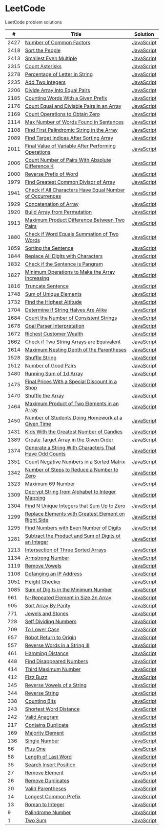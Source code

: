 # LeetCode
LeetCode problem solutions



| #  | Title                                                                                   | Solution                                   |
| -- | --------------------------------------------------------------------------------------- | ------------------------------------------ |
|2427| [Number of Common Factors](https://leetcode.com/problems/number-of-common-factors/)     | [JavaScript](number-of-common-factors.js)  |
|2418| [Sort the People](https://leetcode.com/problems/sort-the-people/)                       | [JavaScript](sort-people.js)               |
|2413| [Smallest Even Multiple](https://leetcode.com/problems/smallest-even-multiple/)         | [JavaScript](smallest-even-multiple.js)    |
|2315| [Count Asterisks](https://leetcode.com/problems/count-asterisks/)                       | [JavaScript](count-asterisks.js)           |
|2278| [Percentage of Letter in String][2278]                                                  | [JavaScript](percentage-letter.js)         |
|2235| [Add Two Integers](https://leetcode.com/problems/add-two-integers/)                     | [JavaScript](add-two-integers.js)          |
|2206| [Divide Array into Equal Pairs][2206]                                                   | [JavaScript](divide-array.js)              |
|2185| [Counting Words With a Given Prefix][2185]                                              | [JavaScript](prefix-count.js)              |
|2176| [Count Equal and Divisble Pairs in an Array][2176]                                      | [JavaScript](count-equal-and-divisible.js) |
|2169| [Count Operations to Obtain Zero][2169]                                                 | [JavaScript](count-operations.js)          |
|2114| [Max Number of Words Found in Sentences][2114]                                          | [JavaScript](max-words-found.js)           |
|2108| [Find First Palindromic String in the Array][2108]                                      | [JavaScript](first-palindrome.js)          |
|2089| [Find Target Indices After Sorting Array][2089]                                         | [JavaScript](find-target-indices.js)       |
|2011| [Final Value of Variable After Performing Operations][2011]                             | [JavaScript](final-value.js)               |
|2006| [Count Number of Pairs With Absolute Difference K][2006]                                | [JavaScript](count-k-difference.js)        |
|2000| [Reverse Prefix of Word](https://leetcode.com/problems/reverse-prefix-of-word/)         | [JavaScript](reverse-prefix.js)            |
|1979| [Find Greatest Common Divisor of Array][1979]                                           | [JavaScript](find-gcd.js)                  |
|1941| [Check if All Characters Have Equal Number of Occurrences][1941]                        | [JavaScript](are-occurrences-equal.js)     |
|1929| [Concatenation of Array](https://leetcode.com/problems/concatenation-of-array/)         | [JavaScript](concatenation-of-array.js)    |
|1920| [Build Array from Permutation][1920]                                                    | [JavaScript][1920-1]                       |
|1913| [Maximum Product Difference Between Two Pairs][1913]                                    | [JavaScript](max-product-difference.js)    |
|1880| [Check if Word Equals Summation of Two Words][1880]                                     | [JavaScript](is-sum-equal.js)              |
|1859| [Sorting the Sentence](https://leetcode.com/problems/sorting-the-sentence/)             | [JavaScript](sorting-the-sentence.js)      |
|1844| [Replace All Digits with Characters][1844]                                              | [JavaScript](replace-digits-with-chars.js) |
|1832| [Check if the Sentence is Pangram][1832]                                                | [JavaScript](check-if-pangram.js)          |
|1827| [Minimum Operations to Make the Array Increasing][1827]                                 | [JavaScript](minimum-operations.js)        |
|1816| [Truncate Sentence](https://leetcode.com/problems/truncate-sentence/)                   | [JavaScript](truncate-sentence.js)         |
|1748| [Sum of Unique Elements](https://leetcode.com/problems/sum-of-unique-elements/)         | [JavaScript](sum-of-unique-elements.js)    |
|1732| [Find the Highest Altitude](https://leetcode.com/problems/find-the-highest-altitude/)   | [JavaScript](highest-altitude.js)          |
|1704| [Determine if String Halves Are Alike][1704]                                            | [JavaScript](halves-are-alike.js)          |
|1684| [Count the Number of Consistent Strings][1684]                                          | [JavaScript](count-consistent-strings.js)  |
|1678| [Goal Parser Interpretation](https://leetcode.com/problems/goal-parser-interpretation/) | [JavaScript](goal-parser-interpretation.js)|
|1672| [Richest Customer Wealth](https://leetcode.com/problems/richest-customer-wealth/)       | [JavaScript](richest-customer-wealth.js)   |
|1662| [Check if Two String Arrays are Equivalent][1662]                                       | [JavaScript](array-strings-are-equal.js)   |
|1614| [Maximum Nesting Depth of the Parentheses][1614]                                        | [JavaScript](max-depth-of-parentheses.js)  |
|1528| [Shuffle String](https://leetcode.com/problems/shuffle-string/)                         | [JavaScript](shuffle-string.js)            |
|1512| [Number of Good Pairs](https://leetcode.com/problems/number-of-good-pairs/)             | [JavaScript](number-of-good-pairs.js)      |
|1480| [Running Sum of 1d Array](https://leetcode.com/problems/running-sum-of-1d-array/)       | [JavaScript](running-sum-of-1d-array.js)   |
|1475| [Final Prices With a Special Discount in a Shop][1475]                                  | [JavaScript](final-prices.js)              |
|1470| [Shuffle the Array](https://leetcode.com/problems/shuffle-the-array/)                   | [JavaScript](shuffle-the-array.js)         |
|1464| [Maximum Product of Two Elements in an Array][1464]                                     | [JavaScript](max-product-in-array.js)      |
|1450| [Number of Students Doing Homework at a Given Time][1450]                               | [JavaScript](busy-student.js)              |
|1431| [Kids With the Greatest Number of Candies][1431]                                        | [JavaScript](kids-with-candies.js)         |
|1389| [Create Target Array in the Given Order][1389]                                          | [JavaScript](create-target-array.js)       |
|1374| [Generate a String With Characters That Have Odd Counts][1374]                          | [JavaScript](string-with-odd-counts.js)    |
|1351| [Count Negative Numbers in a Sorted Matrix][1351]                                       | [JavaScript](count-negatives.js)           |
|1342| [Number of Steps to Reduce a Number to Zero][1342]                                      | [JavaScript](number-of-steps.js)           |
|1323| [Maximum 69 Number](https://leetcode.com/problems/maximum-69-number/)                   | [JavaScript](maximum-69-number.js)         |
|1309| [Decrypt String from Alphabet to Integer Mapping][1309]                                 | [JavaScript][1309-1]                       |
|1304| [Find N Unique Integers that Sum Up to Zero][1304]                                      | [JavaScript](sum-zero.js)                  |
|1299| [Replace Elements with Greatest Element on Right Side][1299]                            | [JavaScript](replace-elements.js)          |
|1295| [Find Numbers with Even Number of Digits][1295]                                         | [JavaScript](find-numbers.js)              |
|1281| [Subtract the Product and Sum of Digits of an Integer][1281]                            | [JavaScript](subtract-product-and-sum.js)  |
|1213| [Intersection of Three Sorted Arrays][1213]                                             | [JavaScript][1213-1]                       |
|1134| [Armstrong Number](https://leetcode.com/problems/armstrong-number/)                     | [JavaScript](armstrong-number.js)          |
|1119| [Remove Vowels](https://leetcode.com/problems/remove-vowels-from-a-string/)             | [JavaScript](remove-vowels.js)             |
|1108| [Defanging an IP Address](https://leetcode.com/problems/defanging-an-ip-address/)       | [JavaScript](defanging-an-ip-address.js)   |
|1051| [Height Checker](https://leetcode.com/problems/height-checker/)                         | [JavaScript](height-checker.js)            |
|1085| [Sum of Digits in the Minimum Number][1085]                                             | [JavaScript](sum-of-digits.js)             |
| 961| [N-Repeated Element in Size 2n Array][961]                                              | [JavaScript](repeated-element.js)          |
| 905| [Sort Array By Parity](https://leetcode.com/problems/sort-array-by-parity/)             | [JavaScript](sort-array-by-parity.js)      |
| 771| [Jewels and Stones](https://leetcode.com/problems/jewels-and-stones/)                   | [JavaScript](jewels-and-stones.js)         |
| 728| [Self Dividing Numbers](https://leetcode.com/problems/self-dividing-numbers/)           | [JavaScript](self-dividing-numbers.js)     |
| 709| [To Lower Case](https://leetcode.com/problems/to-lower-case/)                           | [JavaScript](to-lower-case.js)             |
| 657| [Robot Return to Origin](https://leetcode.com/problems/robot-return-to-origin/)         | [JavaScript](robot-return-to-origin.js)    |
| 557| [Reverse Words in a String III][557]                                                    | [JavaScript][557-1]                        |
| 461| [Hamming Distance](https://leetcode.com/problems/hamming-distance/)                     | [JavaScript](hamming-distance.js)          |
| 448| [Find Disappeared Numbers][448]                                                         | [JavaScript](find-disappeared-numbers.js)  |
| 414| [Third Maximum Number](https://leetcode.com/problems/third-maximum-number/)             | [JavaScript](third-maximum-number.js)      |
| 412| [Fizz Buzz](https://leetcode.com/problems/fizz-buzz/)                                   | [JavaScript](fizz-buzz.js)                 |
| 345| [Reverse Vowels of a String](https://leetcode.com/problems/reverse-vowels-of-a-string/) | [JavaScript](reverse-vowels-of-string.js)  |
| 344| [Reverse String](https://leetcode.com/problems/reverse-string/)                         | [JavaScript](reverse-string.js)            |
| 338| [Counting Bits](https://leetcode.com/problems/counting-bits/)                           | [JavaScript](counting-bits.js)             |
| 243| [Shortest Word Distance](https://leetcode.com/problems/shortest-word-distance/)         | [JavaScript](shortest-word-distance.js)    |
| 242| [Valid Anagram](https://leetcode.com/problems/valid-anagram/)                           | [JavaScript](valid-anagram.js)             |
| 217| [Contains Duplicate](https://leetcode.com/problems/contains-duplicate/)                 | [JavaScript](contains-duplicate.js)        |
| 169| [Majority Element](https://leetcode.com/problems/majority-element/)                     | [JavaScript](majority-element.js)          |
| 136| [Single Number](https://leetcode.com/problems/single-number/)                           | [JavaScript](single-number.js)             |
| 66 | [Plus One](https://leetcode.com/problems/plus-one/)                                     | [JavaScript](plus-one.js)                  |
| 58 | [Length of Last Word](https://leetcode.com/problems/length-of-last-word/)               | [JavaScript](length-of-last-word.js)       |
| 35 | [Search Insert Position](https://leetcode.com/problems/search-insert-position/)         | [JavaScript](search-insert-position.js)    |
| 27 | [Remove Element](https://leetcode.com/problems/remove-element/)                         | [JavaScript](remove-element.js)            |
| 26 | [Remove Duplicates](https://leetcode.com/problems/remove-duplicates-from-sorted-array/) | [JavaScript](remove-dupes.js)              |
| 20 | [Valid Parentheses](https://leetcode.com/problems/valid-parentheses/)                   | [JavaScript](valid-parentheses.js)         |
| 14 | [Longest Common Prefix](https://leetcode.com/problems/longest-common-prefix/)           | [JavaScript](longest-common-prefix.js)     |
| 13 | [Roman to Integer](https://leetcode.com/problems/roman-to-integer/)                     | [JavaScript](roman-to-integer.js)          |
| 9  | [Palindrome Number](https://leetcode.com/problems/palindrome-number/)                   | [JavaScript](palindrome-number.js)         |
| 1  | [Two Sum](https://leetcode.com/problems/two-sum/)                                       | [JavaScript](two-sum.js)                   |


<!-- Long Pathways that don't fit neatly into columns. -->
[2278]: https://leetcode.com/problems/percentage-of-letter-in-string/
[2206]: https://leetcode.com/problems/divide-array-into-equal-pairs/
[2185]: https://leetcode.com/problems/counting-words-with-a-given-prefix/
[2176]: https://leetcode.com/problems/count-equal-and-divisible-pairs-in-an-array/
[2169]: https://leetcode.com/problems/count-operations-to-obtain-zero/
[2114]: https://leetcode.com/problems/maximum-number-of-words-found-in-sentences/
[2108]: https://leetcode.com/problems/find-first-palindromic-string-in-the-array/
[2089]: https://leetcode.com/problems/find-target-indices-after-sorting-array/
[2011]: https://leetcode.com/problems/final-value-of-variable-after-performing-operations/
[2006]: https://leetcode.com/problems/count-number-of-pairs-with-absolute-difference-k/
[1979]: https://leetcode.com/problems/find-greatest-common-divisor-of-array/
[1941]: https://leetcode.com/problems/check-if-all-characters-have-equal-number-of-occurrences/
[1920]: https://leetcode.com/problems/build-array-from-permutation/
[1920-1]: build-array-from-permutation.js
[1913]: https://leetcode.com/problems/maximum-product-difference-between-two-pairs/
[1880]: https://leetcode.com/problems/check-if-word-equals-summation-of-two-words/
[1844]: https://leetcode.com/problems/replace-all-digits-with-characters/
[1832]: https://leetcode.com/problems/check-if-the-sentence-is-pangram/
[1827]: https://leetcode.com/problems/minimum-operations-to-make-the-array-increasing/
[1704]: https://leetcode.com/problems/determine-if-string-halves-are-alike/
[1684]: https://leetcode.com/problems/count-the-number-of-consistent-strings/
[1662]: https://leetcode.com/problems/check-if-two-string-arrays-are-equivalent/
[1614]: https://leetcode.com/problems/maximum-nesting-depth-of-the-parentheses/
[1475]: https://leetcode.com/problems/final-prices-with-a-special-discount-in-a-shop/
[1464]: https://leetcode.com/problems/maximum-product-of-two-elements-in-an-array/
[1450]: https://leetcode.com/problems/number-of-students-doing-homework-at-a-given-time/
[1431]: https://leetcode.com/problems/kids-with-the-greatest-number-of-candies/
[1389]: https://leetcode.com/problems/create-target-array-in-the-given-order/
[1374]: https://leetcode.com/problems/generate-a-string-with-characters-that-have-odd-counts/
[1351]: https://leetcode.com/problems/count-negative-numbers-in-a-sorted-matrix/
[1342]: https://leetcode.com/problems/number-of-steps-to-reduce-a-number-to-zero/
[1309]: https://leetcode.com/problems/decrypt-string-from-alphabet-to-integer-mapping/
[1309-1]: alphabet-to-integer-mapping.js
[1304]: https://leetcode.com/problems/find-n-unique-integers-sum-up-to-zero/
[1299]: https://leetcode.com/problems/replace-elements-with-greatest-element-on-right-side/
[1295]: https://leetcode.com/problems/find-numbers-with-even-number-of-digits/
[1281]: https://leetcode.com/problems/subtract-the-product-and-sum-of-digits-of-an-integer/
[1213]: https://leetcode.com/problems/intersection-of-three-sorted-arrays/
[1213-1]: intersection-of-sorted-arrays.js
[1085]: https://leetcode.com/problems/sum-of-digits-in-the-minimum-number/
[961]: https://leetcode.com/problems/n-repeated-element-in-size-2n-array/
[557]: https://leetcode.com/problems/reverse-words-in-a-string-iii/
[557-1]: reverse-words-in-string-III.js
[448]: https://leetcode.com/problems/find-all-numbers-disappeared-in-an-array/
